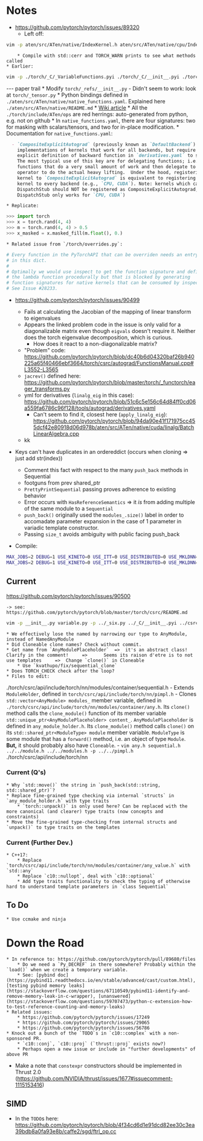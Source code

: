 # Notes
* https://github.com/pytorch/pytorch/issues/89320
    * Left off:
```bash
vim -p aten/src/ATen/native/IndexKernel.h aten/src/ATen/native/cpu/IndexKernel.cpp  aten/src/ATen/native/quantized/IndexKernel.h aten/src/ATen/native/quantized/cpu/kernels/QuantizedOpKernels.cpp aten/src/ATen/native/quantized/TensorAdvancedIndexing.cpp  ./aten/src/ATen/native/cpu/IndexKernel.* aten/src/ATen/native/TensorAdvancedIndexing.cpp  ./aten/src/ATen/native/native_functions.yaml ./aten/src/ATen/native/README.md  ~/Witches_Cauldrin/pytorch/NOTES.md
```
        * Compile with std::cerr and TORCH_WARN prints to see what methods called
    * Earlier:
```bash
vim -p ./torch/_C/_VariableFunctions.pyi ./torch/_C/__init__.pyi ./torch/csrc/autograd/generated/python_torch_functions_0.cpp  ./torch/include/ATen/ops/masked_fill.h ./torch/include/ATen/ops/masked_fill_ops.h  ./torch/csrc/utils/python_arg_parser.* ./torch/include/ATen/core/Tensor.h ./torch/include/ATen/core/TensorBody.h ./torch/csrc/autograd/generated/VariableType_4.cpp
```
--- paper trail
    * Modify `torch/_refs/__init__.py`
        - Didn't seem to work: look at `torch/_tensor.py`
    * Python bindings defined in `./aten/src/ATen/native/native_functions.yaml`.
Explained here `./aten/src/ATen/native/README.md`
        * [Wiki article](https://github.com/pytorch/pytorch/wiki/Tensor-and-Operator-Basics)
    * All the `./torch/include/ATen/ops` are red herrings: auto-generated from python, e.g. not on github
    * In `native_functions.yaml`, there are four signatures: two for masking with scalars/tensors,
and two for in-place modification.
    * Documentation for `native_functions.yaml`:
```markdown
  - `CompositeExplicitAutograd` (previously known as `DefaultBackend`):
    implementations of kernels that work for all backends, but require an
    explicit definition of backward function in `derivatives.yaml` to support autograd.
    The most typical use of this key are for delegating functions; i.e.,
    functions that do a very small amount of work and then delegate to another
    operator to do the actual heavy lifting.  Under the hood, registering a
    kernel to `CompositeExplicitAutograd` is equivalent to registering that
    kernel to every backend (e.g., `CPU, CUDA`). Note: kernels which call
    DispatchStub should NOT be registered as CompositeExplicitAutograd, as
    DispatchStub only works for `CPU, CUDA`)
```

    * Replicate:
```python
>>> import torch
>>> x = torch.rand(4, 4)
>>> m = torch.rand(4, 4) > 0.5
>>> x_masked = x.masked_fill(m.float(), 0.)
```
    * Related issue from `/torch/overrides.py`:
```python
# Every function in the PyTorchAPI that can be overriden needs an entry
# in this dict.
#
# Optimally we would use inspect to get the function signature and define
# the lambda function procedurally but that is blocked by generating
# function signatures for native kernels that can be consumed by inspect.
# See Issue #28233.
```
* https://github.com/pytorch/pytorch/issues/90499
    * Fails at calculating the Jacobian of the mapping of linear transform to eigenvalues
    * Appears the linked problem code in the issue is only valid for a diagonalizable matrix
even though `eigvals` doesn't require it. Neither does the torch eigenvalue decomposition, which
is curious.
        * How does it react to a non-diagonalizable matrix?
    * "Problem" code:
    https://github.com/pytorch/pytorch/blob/dc40b6d04320baf26b940225a65f40466ebf3664/torch/csrc/autograd/FunctionsManual.cpp#L3552-L3565
    * `jacrev()` defined here:
    https://github.com/pytorch/pytorch/blob/master/torch/_functorch/eager_transforms.py
    * yml for derivatives (`linalg_eig` in this case):
    https://github.com/pytorch/pytorch/blob/51c6c5e156c64d84ff0cd06a559fa6786c96f128/tools/autograd/derivatives.yaml
        * Can't seem to find it, closest here (`apply_linalg_eig`):
        https://github.com/pytorch/pytorch/blob/94da90e41f171975cc455dcf42e80918d06d978b/aten/src/ATen/native/cuda/linalg/BatchLinearAlgebra.cpp
    * kk

* Keys can't have duplicates in an ordereddict (occurs when cloning => just add str(index))
    * Comment this fact with respect to the many `push_back` methods in Sequential
    * footguns from prev shared_ptr
    * `PrettyPrintSequential` passing proves adherence to existing behavior
    * Error occurs with `HasReferenceSemantics` => it _is_ from adding multiple of the same module to a `Sequential`
    * `push_back()` originally used the `modules_.size()` label in order to accomadate parameter expansion in the case of 1 parameter in
variadic template constructor.
    * Passing `size_t` avoids ambiguity with public facing push_back

* Compile:
```bash
MAX_JOBS=2 DEBUG=1 USE_KINETO=0 USE_ITT=0 USE_DISTRIBUTED=0 USE_MKLDNN=0 USE_CUDA=0 python3 setup.py develop
MAX_JOBS=2 DEBUG=1 USE_KINETO=0 USE_ITT=0 USE_DISTRIBUTED=0 USE_MKLDNN=0 USE_CUDA=1 python3 setup.py develop
```
## Current
https://github.com/pytorch/pytorch/issues/90500

    -> see: https://github.com/pytorch/pytorch/blob/master/torch/csrc/README.md
```bash
vim -p __init__.py variable.py -p ../_six.py ../_C/__init__.pyi ../csrc/autograd/python_legacy_variable.cpp ../csrc/autograd/python_engine.cpp ../csrc/utils/object_ptr.h
```
    * We effectively lose the named by narrowing our type to AnyModule, instead of NamedAnyModule
    * Did Cloneable clone names? Check without commit.
    * Get name from `AnyModulePlaceholder`  =>  it's an abstract class! Clarify in the comment!     =>      Seems its raison d'etre is to not use templates     =>  Change `clone()` in Cloneable
        * Use `kvathupo/fix/sequential_clone`
    * Does TORCH_CHECK check after the loop?
    * Files to edit:
./torch/csrc/api/include/torch/nn/modules/container/sequential.h
    - Extends `ModuleHolder`, defined in `torch/csrc/api/include/torch/nn/pimpl.h`
    - Clones `std::vector<AnyModule> modules_` member variable, defined in `./torch/csrc/api/include/torch/nn/modules/container/any.h`.
Its `clone()` method calls the `clone_module()` function of its member variable `std::unique_ptr<AnyModulePlaceholder> content_`.
`AnyModulePlaceholder` is defined in `any_module_holder.h`. Its `clone_module()` method calls `clone()` on its 
`std::shared_ptr<ModuleType> module` member variable. `ModuleType` is some module that has a `forward()` method, i.e. an object of type `Module`.
__But,__ it should probably also have `Cloneable`.
    - `vim any.h sequential.h  ../../module.h ../../modules.h -p ../../pimpl.h`
./torch/csrc/api/include/torch/nn
### Current (Q's)
    * Why `std::move()` the string in `push_back(std::string, std::shared_ptr)`?
    * Replace fine-grained type checking via internal `structs` in `any_module_holder.h` with type traits
        * `torch::unpack()` is only used here? Can be replaced with the more canonical (and clearer) type traits (now concepts and constraints)
    * Move the fine-grained type-checking from internal structs and `unpack()` to type traits on the templates
### Current (Further Dev.)
    * C++17: 
        * Replace `torch/csrc/api/include/torch/nn/modules/container/any_value.h` with `std::any`
        * Replace `c10::nullopt`, deal with `c10::optional`
        * Add type traits functionality to check the typing of otherwise hard to understand template parameters in `class Sequential`
## To Do
    * Use ccmake and ninja

# Down the Road
    * In reference to: https://github.com/pytorch/pytorch/pull/89680/files
        * Do we need a `Py_DECREF` in there somewhere? Probably within the `load()` when we create a temporary variable.
        * See: [pybind doc](https://pybind11.readthedocs.io/en/stable/advanced/cast/custom.html), [testing pybind memory leaks](https://stackoverflow.com/questions/67110549/pybind11-identify-and-remove-memory-leak-in-c-wrapper), [unanswered](https://stackoverflow.com/questions/59707473/python-c-extension-how-to-test-reference-counting-and-memory-leaks)
    * Related issues:
        * https://github.com/pytorch/pytorch/issues/17249
        * https://github.com/pytorch/pytorch/issues/29065
        * https://github.com/pytorch/pytorch/issues/56786
    * Knock out a bunch of the `TODO`s in `c10::complex` with a non-sponsored PR.
        * `c10::conj`, `c10::proj` (`thrust::proj` exists now?)
        * Perhaps open a new issue or include in "further developments" of above PR
* Make a note that `constexpr` constructors should be implemented in Thrust 2.0 (https://github.com/NVIDIA/thrust/issues/1677#issuecomment-1115153416)

## SIMD
* In the `TODO`s here:
https://github.com/pytorch/pytorch/blob/4f34cd6d1e91dcd82ee30c3ea39bdb8a0fa93e8b/caffe2/sgd/ftrl_op.cc
